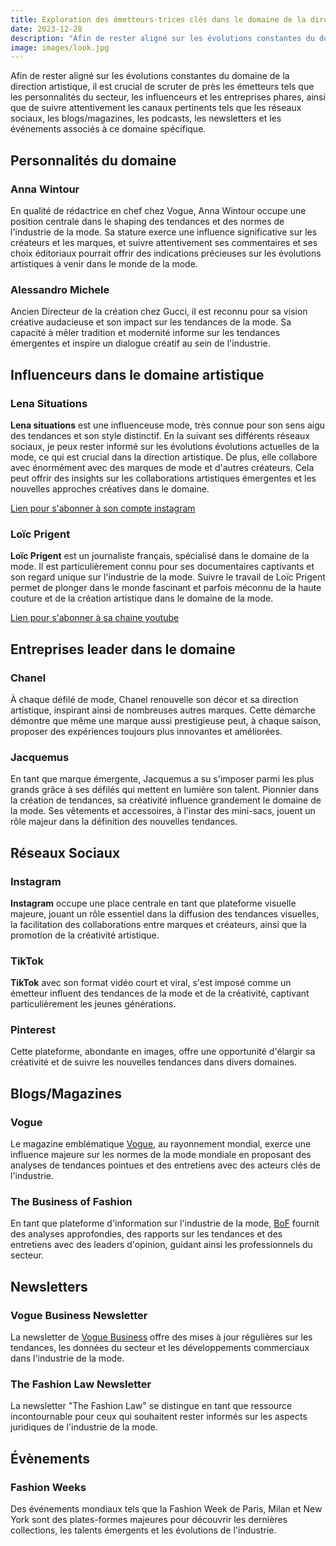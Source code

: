 ```yaml
---
title: Exploration des émetteurs·trices clés dans le domaine de la direction artistique
date: 2023-12-28
description: "Afin de rester aligné sur les évolutions constantes du domaine de la direction artistique, il est crucial de scruter de près les émetteurs tels que les personnalités du secteur, les influenceurs et les entreprises phares, ainsi que de suivre attentivement les canaux pertinents tels que les réseaux sociaux, les blogs/magazines, les podcasts, les newsletters et les événements associés à ce domaine spécifique."
image: images/look.jpg
---
```


Afin de rester aligné sur les évolutions constantes du domaine de la direction artistique, il est crucial de scruter de près les émetteurs tels que les personnalités du secteur, les influenceurs et les entreprises phares, ainsi que de suivre attentivement les canaux pertinents tels que les réseaux sociaux, les blogs/magazines, les podcasts, les newsletters et les événements associés à ce domaine spécifique.

## Personnalités du domaine

### Anna Wintour

En qualité de rédactrice en chef chez Vogue, Anna Wintour occupe une position centrale dans le shaping des tendances et des normes de l'industrie de la mode. Sa stature exerce une influence significative sur les créateurs et les marques, et suivre attentivement ses commentaires et ses choix éditoriaux pourrait offrir des indications précieuses sur les évolutions artistiques à venir dans le monde de la mode.

### Alessandro Michele

Ancien Directeur de la création chez Gucci, il est reconnu pour sa vision créative audacieuse et son impact sur les tendances de la mode. Sa capacité à mêler tradition et modernité informe sur les tendances émergentes et inspire un dialogue créatif au sein de l'industrie.

## Influenceurs dans le domaine artistique

### Lena Situations

**Lena situations** est une influenceuse mode, très connue pour son sens aigu des tendances et son style distinctif. En la suivant ses différents réseaux sociaux, je peux rester informé sur les évolutions évolutions actuelles de la mode, ce qui est crucial dans la direction artistique. De plus, elle collabore avec énormément avec des marques de mode et d'autres créateurs. Cela peut offrir des insights sur les collaborations artistiques émergentes et les nouvelles approches créatives dans le domaine.

[Lien pour s'abonner à son compte instagram](https://www.instagram.com/lenamahfouf/?hl=fr)

### Loïc Prigent

**Loïc Prigent** est un journaliste français, spécialisé dans le domaine de la mode. Il est particulièrement connu pour ses documentaires captivants et son regard unique sur l'industrie de la mode. Suivre le travail de Loïc Prigent permet de plonger dans le monde fascinant et parfois méconnu de la haute couture et de la création artistique dans le domaine de la mode.

[Lien pour s'abonner à sa chaine youtube ](https://www.youtube.com/@LoicPrigent)

## Entreprises leader dans le domaine

### Chanel

À chaque défilé de mode, Chanel renouvelle son décor et sa direction artistique, inspirant ainsi de nombreuses autres marques. Cette démarche démontre que même une marque aussi prestigieuse peut, à chaque saison, proposer des expériences toujours plus innovantes et améliorées.

### Jacquemus

En tant que marque émergente, Jacquemus a su s'imposer parmi les plus grands grâce à ses défilés qui mettent en lumière son talent. Pionnier dans la création de tendances, sa créativité influence grandement le domaine de la mode. Ses vêtements et accessoires, à l'instar des mini-sacs, jouent un rôle majeur dans la définition des nouvelles tendances.

## Réseaux Sociaux

### Instagram

**Instagram** occupe une place centrale en tant que plateforme visuelle majeure, jouant un rôle essentiel dans la diffusion des tendances visuelles, la facilitation des collaborations entre marques et créateurs, ainsi que la promotion de la créativité artistique.

### TikTok

**TikTok** avec son format vidéo court et viral, s'est imposé comme un émetteur influent des tendances de la mode et de la créativité, captivant particulièrement les jeunes générations.

### Pinterest

Cette plateforme, abondante en images, offre une opportunité d'élargir sa créativité et de suivre les nouvelles tendances dans divers domaines.

## Blogs/Magazines

### Vogue

Le magazine emblématique [Vogue](https://www.vogue.com/), au rayonnement mondial, exerce une influence majeure sur les normes de la mode mondiale en proposant des analyses de tendances pointues et des entretiens avec des acteurs clés de l'industrie.

### The Business of Fashion

En tant que plateforme d'information sur l'industrie de la mode, [BoF](https://www.businessoffashion.com/) fournit des analyses approfondies, des rapports sur les tendances et des entretiens avec des leaders d'opinion, guidant ainsi les professionnels du secteur.

## Newsletters

### Vogue Business Newsletter

La newsletter de [Vogue Business](https://www.voguebusiness.com/newsletter/voguebusiness#:~:text=Sign%20up%20to%20our%20newsletter,a%2010%25%20discount%20on%20membership.&text=Enter%20your%20email%20to%20receive,news%20alerts%20from%20Vogue%20Business) offre des mises à jour régulières sur les tendances, les données du secteur et les développements commerciaux dans l'industrie de la mode.

### The Fashion Law Newsletter

La newsletter "The Fashion Law" se distingue en tant que ressource incontournable pour ceux qui souhaitent rester informés sur les aspects juridiques de l'industrie de la mode.

## Évènements

### Fashion Weeks

Des événements mondiaux tels que la Fashion Week de Paris, Milan et New York sont des plates-formes majeures pour découvrir les dernières collections, les talents émergents et les évolutions de l'industrie.
